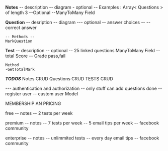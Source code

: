**Notes**
    -- description
    -- diagram - optional
    -- Examples : Array< Questions > of length 3  --Optional --ManyToMany Field



**Question**
    -- desription
    -- diagram --- optional
    -- answer choices -- 
    -- correct answer

    -- Methods -- 
    MarkQuestion

    
**Test**
    -- description -- optional
    -- 25 linked questions ManyToMany Field
    -- total Score
    -- Grade  pass,fail
    
    Method
    -GetTotalMark

***TODOS***
Notes
    CRUD
Questions
    CRUD
TESTS
    CRUD




--- authentication and authorization
    -- only stuff can add questions                 done
    -- register user -- custom user Model


MEMBERSHIP AN PRICING
 
 free -- notes
      -- 2 tests per week

 premium -- notes
         -- 7 tests per week
         -- 5 email tips per week
         -- facebook community

enterprise  -- notes
            -- unlimmited tests
            -- every day email tips
            -- facebook community 




         




